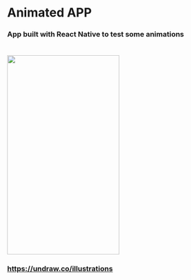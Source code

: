 # Animated APP

### App built with React Native to test some animations

# <img align="center" width="260" height="462" src="./animatedapp.gif">

### https://undraw.co/illustrations
